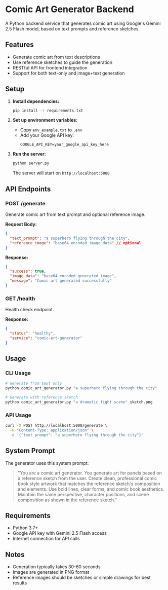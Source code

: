 # Comic Art Generator Backend

A Python backend service that generates comic art using Google's Gemini 2.5 Flash model, based on text prompts and reference sketches.

## Features

- Generate comic art from text descriptions
- Use reference sketches to guide the generation
- RESTful API for frontend integration
- Support for both text-only and image+text generation

## Setup

1. **Install dependencies:**
   ```bash
   pip install -r requirements.txt
   ```

2. **Set up environment variables:**
   - Copy `env_example.txt` to `.env`
   - Add your Google API key:
     ```
     GOOGLE_API_KEY=your_google_api_key_here
     ```

3. **Run the server:**
   ```bash
   python server.py
   ```
   The server will start on `http://localhost:5000`

## API Endpoints

### POST /generate
Generate comic art from text prompt and optional reference image.

**Request Body:**
```json
{
  "text_prompt": "a superhero flying through the city",
  "reference_image": "base64_encoded_image_data" // optional
}
```

**Response:**
```json
{
  "success": true,
  "image_data": "base64_encoded_generated_image",
  "message": "Comic art generated successfully"
}
```

### GET /health
Health check endpoint.

**Response:**
```json
{
  "status": "healthy",
  "service": "comic-art-generator"
}
```

## Usage

### CLI Usage
```bash
# Generate from text only
python comic_art_generator.py "a superhero flying through the city"

# Generate with reference sketch
python comic_art_generator.py "a dramatic fight scene" sketch.png
```

### API Usage
```bash
curl -X POST http://localhost:5000/generate \
  -H "Content-Type: application/json" \
  -d '{"text_prompt": "a superhero flying through the city"}'
```

## System Prompt

The generator uses this system prompt:
> "You are a comic art generator. You generate art for panels based on a reference sketch from the user. Create clean, professional comic book style artwork that matches the reference sketch's composition and elements. Use bold lines, clear forms, and comic book aesthetics. Maintain the same perspective, character positions, and scene composition as shown in the reference sketch."

## Requirements

- Python 3.7+
- Google API key with Gemini 2.5 Flash access
- Internet connection for API calls

## Notes

- Generation typically takes 30-60 seconds
- Images are generated in PNG format
- Reference images should be sketches or simple drawings for best results
